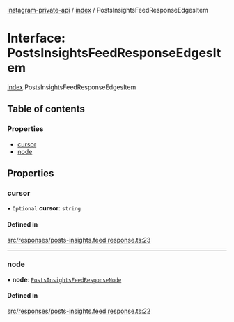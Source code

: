 [instagram-private-api](../../README.md) / [index](../../modules/index.md) / PostsInsightsFeedResponseEdgesItem

# Interface: PostsInsightsFeedResponseEdgesItem

[index](../../modules/index.md).PostsInsightsFeedResponseEdgesItem

## Table of contents

### Properties

- [cursor](PostsInsightsFeedResponseEdgesItem.md#cursor)
- [node](PostsInsightsFeedResponseEdgesItem.md#node)

## Properties

### cursor

• `Optional` **cursor**: `string`

#### Defined in

[src/responses/posts-insights.feed.response.ts:23](https://github.com/Nerixyz/instagram-private-api/blob/0e0721c/src/responses/posts-insights.feed.response.ts#L23)

___

### node

• **node**: [`PostsInsightsFeedResponseNode`](PostsInsightsFeedResponseNode.md)

#### Defined in

[src/responses/posts-insights.feed.response.ts:22](https://github.com/Nerixyz/instagram-private-api/blob/0e0721c/src/responses/posts-insights.feed.response.ts#L22)
